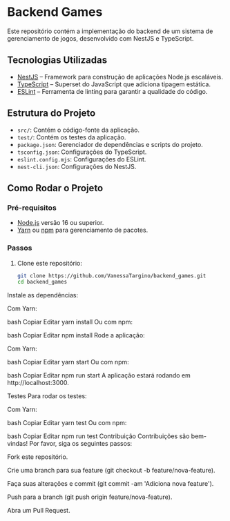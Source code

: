 
# Backend Games

Este repositório contém a implementação do backend de um sistema de gerenciamento de jogos, desenvolvido com NestJS e TypeScript.

## Tecnologias Utilizadas

- [NestJS](https://nestjs.com/) – Framework para construção de aplicações Node.js escaláveis.
- [TypeScript](https://www.typescriptlang.org/) – Superset do JavaScript que adiciona tipagem estática.
- [ESLint](https://eslint.org/) – Ferramenta de linting para garantir a qualidade do código.

## Estrutura do Projeto

- `src/`: Contém o código-fonte da aplicação.
- `test/`: Contém os testes da aplicação.
- `package.json`: Gerenciador de dependências e scripts do projeto.
- `tsconfig.json`: Configurações do TypeScript.
- `eslint.config.mjs`: Configurações do ESLint.
- `nest-cli.json`: Configurações do NestJS.

## Como Rodar o Projeto

### Pré-requisitos

- [Node.js](https://nodejs.org/) versão 16 ou superior.
- [Yarn](https://yarnpkg.com/) ou [npm](https://www.npmjs.com/) para gerenciamento de pacotes.

### Passos

1. Clone este repositório:

   ```bash
   git clone https://github.com/VanessaTargino/backend_games.git
   cd backend_games
Instale as dependências:

Com Yarn:

bash
Copiar
Editar
yarn install
Ou com npm:

bash
Copiar
Editar
npm install
Rode a aplicação:

Com Yarn:

bash
Copiar
Editar
yarn start
Ou com npm:

bash
Copiar
Editar
npm run start
A aplicação estará rodando em http://localhost:3000.

Testes
Para rodar os testes:

Com Yarn:

bash
Copiar
Editar
yarn test
Ou com npm:

bash
Copiar
Editar
npm run test
Contribuição
Contribuições são bem-vindas! Por favor, siga os seguintes passos:

Fork este repositório.

Crie uma branch para sua feature (git checkout -b feature/nova-feature).

Faça suas alterações e commit (git commit -am 'Adiciona nova feature').

Push para a branch (git push origin feature/nova-feature).

Abra um Pull Request.

